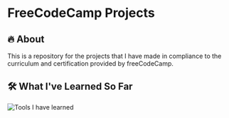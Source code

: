 # FreeCodeCamp Projects

## 🔥 About

This is a repository for the projects that I have made in compliance to the curriculum and certification provided by freeCodeCamp.


## 🛠️ What I've Learned So Far

<img src="https://skillicons.dev/icons?i=html,css,js,bootstrap,jquery,react" alt="Tools I have learned">
